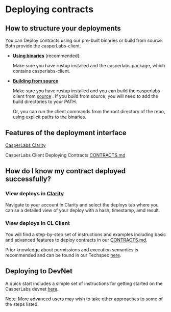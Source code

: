 Deploying contracts
===================

How to structure your deployments
---------------------------------

You can Deploy contracts using our pre-built binaries or build from source. Both provide the casperLabs-client.

* [**Using binaries**](https://github.com/CasperLabs/CasperLabs/blob/v0.14.0/docs/CONTRACTS.md#using-binaries-recommended) (recommended):

    Make sure you have rustup installed and the casperlabs package, which contains casperlabs-client.

* [**Building from source**](https://github.com/CasperLabs/CasperLabs/blob/v0.14.0/docs/CONTRACTS.md#building-from-source)

    Make sure you have rustup installed and you can build the casperlabs-client from [source]() . If you build from source, you will need to add the build directories to your PATH.

    Or, you can run the client commands from the root directory of the repo, using explicit paths to the binaries.


Features of the deployment interface
------------------------------------

[CasperLabs Clarity](https://clarity.casperlabs.io/#/)

CasperLabs Client Deploying Contracts [CONTRACTS.md](https://github.com/CasperLabs/CasperLabs/blob/v0.14.0/docs/CONTRACTS.md)


How do I know my contract deployed successfully?
------------------------------------------------

### View deploys in [Clarity](https://clarity.casperlabs.io/#/deploys)
Navigate to your account in Clarity and select the deploys tab where you can se a detailed view of your deploy with a hash, timestamp, amd result.

### View deploys in CL Client

You will find a step-by-step set of instructions and examples including basic and advanced features to deploy contracts in our [CONTRACTS.md](https://github.com/CasperLabs/CasperLabs/blob/v0.14.0/docs/CONTRACTS.md#deploying-contracts).

Prior knowledge about permissions and execution semantics is recommended and can be found in our Techspec [here](https://github.com/CasperLabs/techspec/blob/master/implementation/accounts.rst).


Deploying to DevNet
-------------------

A quick start includes a simple set of instructions for getting started on the CasperLabs devnet [here](https://github.com/CasperLabs/CasperLabs/blob/v0.14.0/docs/DEVNET.md#deploying-code).

Note: More advanced users may wish to take other approaches to some of the steps listed.





